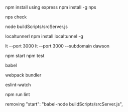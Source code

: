 npm install
using express
npm install -g nps

nps check


node buildScripts/srcServer.js


localtunnerl
npm install localtunnel -g

lt --port 3000
lt --port 3000 --subdomain dawson


npm start
npm test


babel


webpack bundler

 eslint-watch

npm run lint


removing 
    "start": "babel-node buildScripts/srcServer.js",
